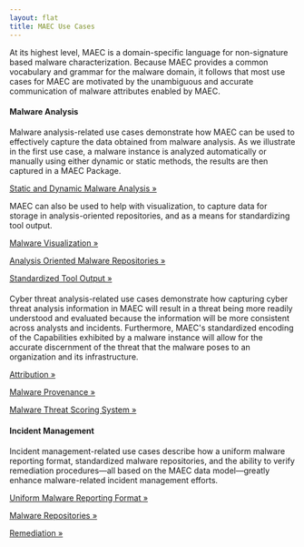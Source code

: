 ```yaml
---
layout: flat
title: MAEC Use Cases
---
```


At its highest level, MAEC is a domain-specific language for non-signature based malware characterization.  Because MAEC provides a common vocabulary and grammar for the malware domain, it follows that most use cases for MAEC are motivated by the unambiguous and accurate communication of malware attributes enabled by MAEC.

<div class="row">
  <div class="col-md-4">
    <div class="well">
      <h4>Malware Analysis</h4>
      <p>Malware analysis-related use cases demonstrate how MAEC can be used to effectively capture the data obtained from malware analysis. As we illustrate in the first use case, a malware instance is analyzed automatically or manually using either dynamic or static methods, the results are then captured in a MAEC Package.</p>
      <p>
        <a class="btn btn-primary" href="malware_analysis/static_dynamic_malware_analysis">Static and Dynamic Malware Analysis »</a>
      </p>
      <p>MAEC can also be used to help with visualization, to capture data for storage in analysis-oriented repositories, and as a means for standardizing tool output.</p>
      <p>
        <a class="btn btn-primary" href="malware_analysis/malware_visualization">Malware Visualization »</a>
      </p>
      <p>
        <a class="btn btn-primary" href="malware_analysis/analysis_oriented_malware_repositories">Analysis Oriented Malware Repositories »</a>
      </p>
      <p>
        <a class="btn btn-primary" href="malware_analysis/standardized_tool_output">Standardized Tool Output »</a>
      </p>
    </div>
  </div>
  <div class="col-md-4">
    <div class="well">
      <h4></h4>
      <p>Cyber threat analysis-related use cases demonstrate how capturing cyber threat analysis information in MAEC will result in a threat being more readily understood and evaluated because the information will be more consistent across analysts and incidents.  Furthermore, MAEC's standardized encoding of the Capabilities exhibited by a malware instance will allow for the accurate discernment of the threat that the malware poses to an organization and its infrastructure.</p>
      <p>
        <a class="btn btn-primary" href="cyber_threat_analysis/attribution">Attribution »</a>
      </p>
      <p>
        <a class="btn btn-primary" href="incident_management/malware_provenance">Malware Provenance »</a>
      </p>
      <p>
        <a class="btn btn-primary" href="cyber_threat_analysis/malware_threat_scoring_system">Malware Threat Scoring System »</a>
      </p>
    </div>
    </div>
   <div class="col-md-4">
    <div class="well">
      <h4>Incident Management</h4>
      <p>Incident management-related use cases describe how a uniform malware reporting format, standardized malware repositories, and the ability to verify remediation procedures&mdash;all based on the MAEC data model&mdash;greatly enhance malware-related incident management efforts.</p>
      <p>
        <a class="btn btn-primary" href="incident_management/uniform_malware_reporting_format">Uniform Malware Reporting Format »</a>
      </p>
      <p>
        <a class="btn btn-primary" href="incident_management/malware_repositories">Malware Repositories »</a>
      </p>
      <p>
        <a class="btn btn-primary" href="incident_management/remediation">Remediation »</a>
      </p>
    </div>
  </div>
</div>
